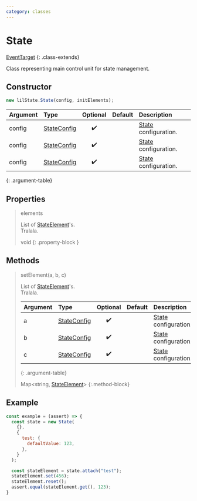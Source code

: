 ```yaml
---
category: classes
---
```


# State

[EventTarget](https://developer.mozilla.org/en-US/docs/Web/API/EventTarget)
{: .class-extends}  

Class representing main control unit for state management.
## Constructor

```js
new lilState.State(config, initElements);
```  
  
| Argument | Type                                    | Optional | Default | Description                |
| :------- | :-------------------------------------- | :------: | :------ | :------------------------- |
| config   | [StateConfig](../../types/state-config) |    ✔️     |         | [State](./) configuration. |
| config   | [StateConfig](./)                       |    ✔️     |         | [State](./) configuration. |
| config   | [StateConfig](./)                       |    ✔️     |         | [State](./) configuration. |
{: .argument-table}

## Properties

> elements
> 
> List of [StateElement](./)'s.  
> Tralala.
>
> void
{: .property-block }

## Methods

> setElement(<span class="arguments">a, b, c</span>)
> 
> List of [StateElement](./)'s.  
> Tralala.
> 
> | Argument | Type              | Optional | Default | Description |
> | :------- | :---------------- | :------: | :------ | :---------- |
> | a   | [StateConfig](./) | ✔️       |         | [State](./) configuration.|
> | b   | [StateConfig](./) | ✔️       |         | [State](./) configuration.|
> | c   | [StateConfig](./) | ✔️       |         | [State](./) configuration.|
> {: .argument-table}
>
> Map<string, [StateElement](./)>
{:.method-block}

## Example

```js
const example = (assert) => {
  const state = new State(
    {},
    {
      test: {
        defaultValue: 123,
      },
    }
  );

  const stateElement = state.attach("test");
  stateElement.set(456);
  stateElement.reset();
  assert.equal(stateElement.get(), 123);
}
```